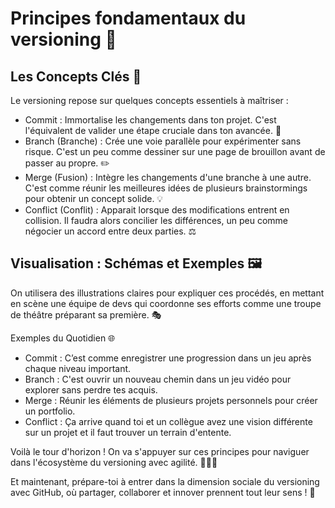 # Principes fondamentaux du versioning 📘

## Les Concepts Clés 🔑

Le versioning repose sur quelques concepts essentiels à maîtriser :
- Commit : Immortalise les changements dans ton projet. C'est l'équivalent de valider une étape cruciale dans ton avancée. 🏁
- Branch (Branche) : Crée une voie parallèle pour expérimenter sans risque. C'est un peu comme dessiner sur une page de brouillon avant de passer au propre. ✏️
- Merge (Fusion) : Intègre les changements d'une branche à une autre. C'est comme réunir les meilleures idées de plusieurs brainstormings pour obtenir un concept solide. 💡
- Conflict (Conflit) : Apparait lorsque des modifications entrent en collision. Il faudra alors concilier les différences, un peu comme négocier un accord entre deux parties. ⚖️

## Visualisation : Schémas et Exemples 🖼️

On utilisera des illustrations claires pour expliquer ces procédés, en mettant en scène une équipe de devs qui coordonne ses efforts comme une troupe de théâtre préparant sa première. 🎭

Exemples du Quotidien 🌐
- Commit : C’est comme enregistrer une progression dans un jeu après chaque niveau important.
- Branch : C'est ouvrir un nouveau chemin dans un jeu vidéo pour explorer sans perdre tes acquis.
- Merge : Réunir les éléments de plusieurs projets personnels pour créer un portfolio.
- Conflict : Ça arrive quand toi et un collègue avez une vision différente sur un projet et il faut trouver un terrain d'entente.

Voilà le tour d'horizon ! On va s'appuyer sur ces principes pour naviguer dans l'écosystème du versioning avec agilité. 🏃‍♂️💨

Et maintenant, prépare-toi à entrer dans la dimension sociale du versioning avec GitHub, où partager, collaborer et innover prennent tout leur sens ! 🚀

